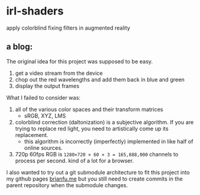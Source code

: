 # irl-shaders
apply colorblind fixing filters in augmented reality

## a blog:
The original idea for this project was supposed to be easy. 
1. get a video stream from the device 
2. chop out the red wavelengths and add them back in blue and green
3. display the output frames

What I failed to consider was:
1. all of the various color spaces and their transform matrices
    - sRGB, XYZ, LMS
2. colorblind correction (daltonization) is a subjective algorithm. If you are trying to replace red light, you need to artistically come up its replacement. 
    - this algorithm is incorrectly (imperfectly) implemented in like half of online sources. 
3. 720p 60fps RGB is `1280×720 × 60 × 3 = 165,888,000` channels to process per second. kind of a lot for a browser. 

I also wanted to try out a git submodule architecture to fit this project into my github pages [brianfu.me](https://brianfu.me/#shaders) but you still need to create commits in the parent repository when the submodule changes. 
